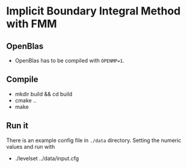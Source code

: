 # Implicit Boundary Integral Method with FMM

## OpenBlas
- OpenBlas has to be compiled with ``OPENMP=1``.
## Compile
- mkdir build && cd build
- cmake .. 
- make

## Run it
There is an example config file in ``./data`` directory. Setting the numeric values and run with
- ./levelset ../data/input.cfg

